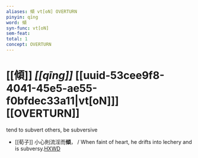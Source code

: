 ```yaml
---
aliases: 傾 vt[oN] OVERTURN
pinyin: qīng
word: 傾
syn-func: vt[oN]
sem-feat: 
total: 1
concept: OVERTURN 
---
```

# [[傾]] *[[qīng]]*  [[uuid-53cee9f8-4041-45e5-ae55-f0bfdec33a11|vt[oN]]] [[OVERTURN]]
tend to subvert others, be subversive
 - [[荀子]] 小心則流淫而**傾**，
                     / When faint of heart, he drifts into lechery and is subversy.[HXWD](https://hxwd.org/textview.html?location=KR3a0002_tls_003-6a.15)